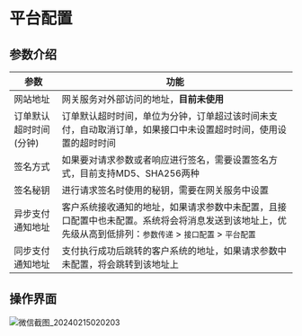 # 平台配置

## 参数介绍

| 参数           | 功能                                                                                  |
|--------------|-------------------------------------------------------------------------------------|
| 网站地址         | 网关服务对外部访问的地址，**目前未使用**                                                              |
| 订单默认超时时间(分钟) | 订单默认超时时间，单位为分钟，订单超过该时间未支付，自动取消订单，如果接口中未设置超时时间，使用设置的超时时间                             |
| 签名方式         | 如果要对请求参数或者响应进行签名，需要设置签名方式，目前支持MD5、SHA256两种                                          |
| 签名秘钥         | 进行请求签名时使用的秘钥，需要在网关服务中设置                                                             |
| 异步支付通知地址     | 客户系统接收通知的地址，如果请求参数中未配置，且接口配置中也未配置。系统将会将消息发送到该地址上，优先级从高到低排列：`参数传递` > `接口配置` > `平台配置` |
| 同步支付通知地址     | 支付执行成功后跳转的客户系统的地址，如果请求参数中未配置，将会跳转到该地址上                                              |


## 操作界面
![微信截图_20240215020203](https://cdn.jsdelivr.net/gh/xxm1995/bootx-img@master/daxpay/微信截图_20240215020203.3w2jzsqxs4u0.webp)

